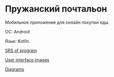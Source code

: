 # Пружанский почтальон

Мобильное приложение для онлайн покупки еды.

ОС: Android  

Язык: Kotlin.  

[SRS of program](https://github.com/F1REX9/lab2project/blob/main/requirements/SRS.md)

[User interface images](https://github.com/F1REX9/lab2project/tree/main/mocaps)

[Diagrams](https://github.com/F1REX9/lab2project/tree/main/diagrams)
